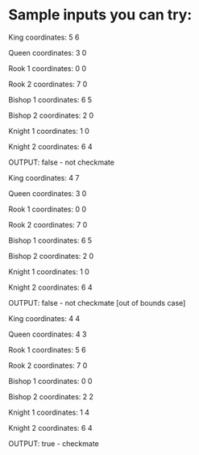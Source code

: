 # Sample inputs you can try:

King coordinates: 5 6 

Queen coordinates: 3 0

Rook 1 coordinates: 0 0

Rook 2 coordinates: 7 0

Bishop 1 coordinates: 6 5

Bishop 2 coordinates: 2 0

Knight 1 coordinates: 1 0

Knight 2 coordinates: 6 4

OUTPUT: false - not checkmate



King coordinates: 4 7  

Queen coordinates: 3 0

Rook 1 coordinates: 0 0

Rook 2 coordinates: 7 0

Bishop 1 coordinates: 6 5

Bishop 2 coordinates: 2 0

Knight 1 coordinates: 1 0

Knight 2 coordinates: 6 4

OUTPUT: false - not checkmate [out of bounds case]



King coordinates: 4 4

Queen coordinates: 4 3

Rook 1 coordinates: 5 6

Rook 2 coordinates: 7 0

Bishop 1 coordinates: 0 0 

Bishop 2 coordinates: 2 2

Knight 1 coordinates: 1 4

Knight 2 coordinates: 6 4

OUTPUT: true - checkmate

